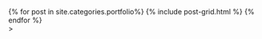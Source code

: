 <div class="tiles">
{% for post in site.categories.portfolio%}
  {% include post-grid.html %}
{% endfor %}
</div>> 